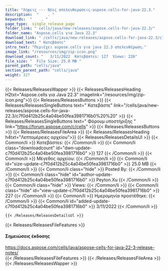 ```yaml
---
title: "Λήψεις --- Νέες απελευθερώσεις-aspose.cells-for-java-22.3." 
description:  "    . " 
keywords:  "    . " 
page_type:  single_release_page
folder_link: " cells/java/new-releases/aspose.cells-for-java-22.3/"
folder_name: "Aspose.cells για Java 22.3"
download_link: " /cells/java/new-releases/aspose.cells-for-java-22.3/c7f0d412b25c4a04be50fea3981716b0"
download_text: " Κατεβάστε"
intro_text: "Περιέχει aspose.cells για java 22.3 απελευθέρωση."
image_link: "/resources/img/zip-icon.png"
download_count: "   3/11/2022  Κατεβάστεs: 127  Views: 226"
file_size: "  File Size: 25.0 MB "
parent_path: "cells/java"
section_parent_path: "cells/java"
weight: 327
---
```


{{< Releases/ReleasesWapper >}}
  {{< Releases/ReleasesHeading H2txt="Aspose.cells για Java 22.3" imagelink="/resources/img/zip-icon.png">}}
  {{< Releases/ReleasesButtons >}}
    {{< Releases/ReleasesSingleButtons text=" Κατεβάστε" link="/cells/java/new-releases/aspose.cells-for-java-22.3/c7f0d412b25c4a04be50fea3981716b0%20%20" >}}
    {{< Releases/ReleasesSingleButtons text=" Φόρουμ υποστήριξης " link="https://forum.aspose.com/c/cells" >}}
  {{< Releases/ReleasesButtons >}}
  {{< Releases/ReleasesFileArea >}}
    {{< Releases/ReleasesHeading h4txt="Λεπτομέρειες αρχείου">}}
    {{< Releases/ReleasesDetailsUl >}}
            {{< Common/li  >}} Κατεβάστεs: {{< /Common/li >}} 
      {{< Common/li class="downloadcount" id="dwn-update-c7f0d412b25c4a04be50fea3981716b0" >}} 127 {{< /Common/li >}} 
      {{< Common/li  >}} Μέγεθος αρχείου: {{< /Common/li >}} 
      {{< Common/li id="size-update-c7f0d412b25c4a04be50fea3981716b0" >}} 25.0 MB {{< /Common/li >}} 
      {{< Common/li  class="hide" >}} Posted By: {{< /Common/li >}} 
      {{< Common/li class="hide" id="author-update-c7f0d412b25c4a04be50fea3981716b0" >}} Peyton.Xu {{< /Common/li >}} 
      {{< Common/li class="hide"  >}} Views: {{< /Common/li >}} 
      {{< Common/li class="hide" id="view-update-c7f0d412b25c4a04be50fea3981716b0" >}} 227 {{< /Common/li >}} 
      {{< Common/li  >}} Ημερομηνία προστέθηκε: {{< /Common/li >}} 
      {{< Common/li id="added-update-c7f0d412b25c4a04be50fea3981716b0" >}} 3/11/2022 {{< /Common/li >}} 

    {{< /Releases/ReleasesDetailsUl >}}

  {{< Releases/ReleasesFileFeatures >}}
      <h4>Σημειώσεις έκδοσης</h4><div><a href="https://docs.aspose.com/cells/java/aspose-cells-for-java-22-3-release-notes/">https://docs.aspose.com/cells/java/aspose-cells-for-java-22-3-release-notes/</a></div>
  {{< /Releases/ReleasesFileFeatures >}}
 {{< /Releases/ReleasesFileArea >}}
{{< /Releases/ReleasesWapper >}}


